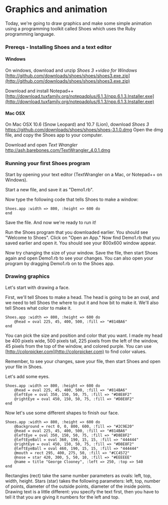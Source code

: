 # Graphics and animation

Today, we're going to draw graphics and make some simple animation using a
programming toolkit called Shoes which uses the Ruby programming language.

### Prereqs - Installing Shoes and a text editor


#### Windows

On windows, download and unzip *Shoes 3 +video for Windows*
[http://github.com/downloads/shoes/shoes/shoes3.exe.zip](http://github.com/downloads/shoes/shoes/shoes3.exe.zip)

Download and install Notepad++
[http://download.tuxfamily.org/notepadplus/6.1.3/npp.6.1.3.Installer.exe](http://download.tuxfamily.org/notepadplus/6.1.3/npp.6.1.3.Installer.exe)

#### Mac OSX

On Mac OSX 10.6 (Snow Leopard) and 10.7 (Lion), download *Shoes 3*
https://github.com/downloads/shoes/shoes/shoes-3.1.0.dmg
Open the dmg file, and copy the Shoes app to your computer.

Download and open *Text Wrangler*
http://ash.barebones.com/TextWrangler_4.0.1.dmg


### Running your first Shoes program

Start by opening your text editor (TextWrangler on a Mac, or Notepad++ on
Windows).

Start a new file, and save it as "Demo1.rb".

Now type the following code that tells Shoes to make a window:

	Shoes.app :width => 800, :height => 600 do
	end

Save the file. And now we're ready to run it!

Run the Shoes program that you downloaded earlier. You should see "Welcome to
Shoes". Click on "Open an App." Now find Demo1.rb that you saved earlier and
open it. You should see your 800x600 window appear.

Now try changing the size of your window. Save the file, then start Shoes
again and open Demo1.rb to see your changes. You can also open your program by
dragging Demo1.rb on to the Shoes app.

### Drawing graphics

Let's start with drawing a face.

First, we'll tell Shoes to make a head. The head is going to be an oval, and
we need to tell Shoes the where to put it and how bit to make it. We'll also
tell Shoes what color to make it.

	Shoes.app :width => 800, :height => 600 do
		@head = oval 225, 45, 400, 500, :fill => "#814BA6"
	end

You can pick the size and position and color that you want. I made my head be
400 pixels wide, 500 pixels tall, 225 pixels from the left of the window, 45
pixels from the top of the window, and colored purple. You can use
[http://colorpicker.com](http://colorpicker.com) to find color values.

Remember, to see your changes, save your file, then start Shoes and open your
file in Shoes.

Let's add some eyes.

	Shoes.app :width => 800, :height => 600 do
		@head = oval 225, 45, 400, 500, :fill => "#814BA6"
		@leftEye = oval 350, 150, 50, 75, :fill => "#D8E8F2"
		@rightEye = oval 450, 150, 50, 75, :fill => "#D8E8F2"
	end

Now let's use some different shapes to finish our face.

	Shoes.app :width => 800, :height => 600 do
		@background = rect 0, 0, 800, 600, :fill => "#2C9E20"
		@head = oval 225, 45, 400, 500, :fill => "#814BA6"
		@leftEye = oval 350, 150, 50, 75, :fill => "#D8E8F2"
		@leftEyeBall = oval 360, 190, 15, 15, :fill => "444444"
		@rightEye = oval 450, 150, 50, 75, :fill => "#D8E8F2"
		@leftEyeBall = oval 460, 190, 15, 15, :fill => "444444"
		@mouth = rect 295, 400, 275, 50, :fill => "#CC4572"
		@nose = star 420, 300, 5, 50, 10, :fill => "#EEEEEE"
		@name = title "George Clooney", :left => 250, :top => 540
	end

Rectangles (rect) take the same number parameters as ovals: left, top, width,
height. Stars (star) takes the following parameters: left, top, number of
points, diameter of the outside points, diameter of the inside points. Drawing
text is a little different: you specify the text first, then you have to tell
it that you are giving it numbers for the left and top.
